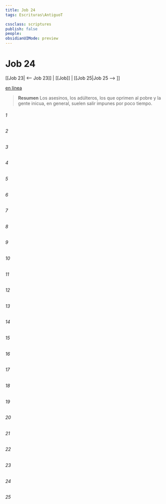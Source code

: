 ```yaml
---
title: Job 24
tags: Escrituras\AntiguoT

cssclass: scriptures
publish: false
people:
obsidianUIMode: preview
---
```


# Job 24
[[Job 23| <-- Job 23]] | [[Job]] | [[Job 25|Job 25 --> ]]

[en línea](https://churchofjesuschrist.org/study/scriptures/ot/job/24?lang=spa)

> __Resumen__
Los asesinos, los adúlteros, los que oprimen al pobre y la gente inicua, en general, suelen salir impunes por poco tiempo.

###### 1 


###### 2 


###### 3 


###### 4 


###### 5 


###### 6 


###### 7 


###### 8 


###### 9 


###### 10 


###### 11 


###### 12 


###### 13 


###### 14 


###### 15 


###### 16 


###### 17 


###### 18 


###### 19 


###### 20 


###### 21 


###### 22 


###### 23 


###### 24 


###### 25 


